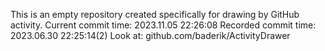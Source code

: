 This is an empty repository created specifically for drawing by GitHub activity.
Current commit time: 2023.11.05 22:26:08
Recorded commit time: 2023.06.30 22:25:14(2)
Look at: github.com/baderik/ActivityDrawer
